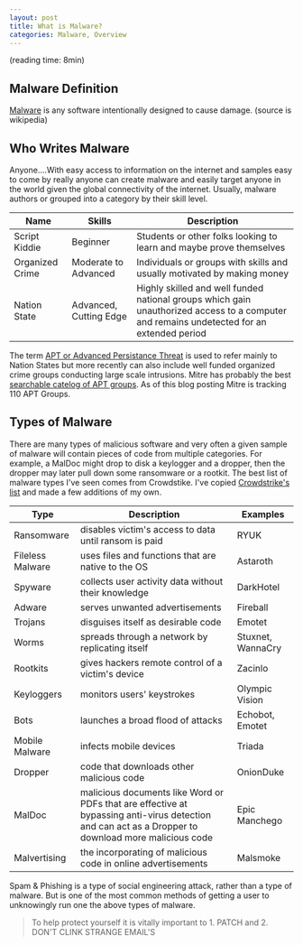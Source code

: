 ```yaml
---
layout: post
title: What is Malware?
categories: Malware, Overview
---
```

(reading time: 8min)

## Malware Definition

[Malware](https://en.wikipedia.org/wiki/Malware) is any software intentionally designed to cause damage.  (source is wikipedia)

## Who Writes Malware

Anyone....With easy access to information on the internet and samples easy to come by really anyone can create malware and easily target anyone in the world given the global connectivity of the internet. Usually, malware authors or grouped into a category by their skill level.

| Name  | Skills  |  Description |
|---|---|---|
| Script Kiddie  | Beginner  |  Students or other folks looking to learn and maybe prove themselves |
| Organized Crime  | Moderate to Advanced  | Individuals or groups with skills and usually motivated by making money  |
| Nation State  | Advanced, Cutting Edge  |  Highly skilled and well funded national  groups which gain unauthorized access to a computer and remains undetected for an extended period

The term [APT or Advanced Persistance Threat](https://en.wikipedia.org/wiki/Advanced_persistent_threat) is used to refer mainly to Nation States but more recently can also include well funded organized crime groups conducting large scale intrusions. Mitre has probably the best [searchable catelog of APT groups](https://attack.mitre.org/groups/). As of this blog posting Mitre is tracking 110 APT Groups. 

## Types of Malware

There are many types of malicious software and very often a given sample of malware will contain pieces of code from multiple categories. For example, a MalDoc might drop to disk a keylogger and a dropper, then the dropper may later pull down some ransomware or a rootkit. The best list of malware types I've seen comes from Crowdstike. I've copied [Crowdstrike's list](https://www.crowdstrike.com/epp-101/types-of-malware/) and made a few additions of my own. 

| Type | Description | Examples |
|---|---|---|
| Ransomware | disables victim's access to data until ransom is paid |  RYUK |
| Fileless Malware |  uses files and functions that are native to the OS | Astaroth  |
| Spyware  | collects user activity data without their knowledge  |  DarkHotel |
| Adware  | serves unwanted advertisements  |  Fireball |
| Trojans  |  disguises itself as desirable code | Emotet  |
| Worms  |  spreads through a network by replicating itself |  Stuxnet, WannaCry |
| Rootkits  | gives hackers remote control of a victim's device  | Zacinlo  |
| Keyloggers  | monitors users' keystrokes  |  Olympic Vision |
| Bots  |  launches a broad flood of attacks  | Echobot, Emotet  |
| Mobile Malware  |  infects mobile devices |  Triada |
| Dropper  | code that downloads other malicious code  |  OnionDuke |
| MalDoc  | malicious documents like Word or PDFs that are effective at bypassing anti-virus detection and can act as a Dropper to download more malicious code  | Epic Manchego  |
| Malvertising  |  the incorporating of malicious code in online advertisements  | Malsmoke  |


Spam & Phishing is a type of social engineering attack, rather than a type of malware. But is one of the most common methods of getting a user to unknowingly run one the above types of malware. 

> To help protect yourself it is vitally important to 1. PATCH and 2. DON'T CLINK STRANGE EMAIL'S